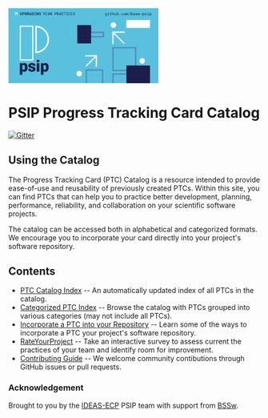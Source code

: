 
<img src="./assets/images/psip_logo.png" width="300">

# PSIP Progress Tracking Card Catalog

[![Gitter](https://badges.gitter.im/bssw-psip/community.svg)](https://gitter.im/bssw-psip/community?utm_source=badge&utm_medium=badge&utm_campaign=pr-badge)

## Using the Catalog

The Progress Tracking Card (PTC) Catalog is a resource intended to provide ease-of-use
and reusability of previously created PTCs. Within this site, you can find
PTCs that can help you to practice better development, planning, performance,
reliability, and collaboration on your scientific software projects.

The catalog can be accessed both in alphabetical and categorized formats. We
encourage you to incorporate your card directly into your project's software
repository.


## Contents

- [PTC Catalog Index](catalog/README.md) -- An automatically updated index of all PTCs in the catalog.
- [Categorized PTC Index](pages/survey-ptcs.html) -- Browse the catalog with PTCs grouped into various categories (may not include all PTCs).
- [Incorporate a PTC into your Repository](pages/save-ptc-to-repository.html) -- Learn some of the ways to incorporate a PTC your project's software repository.
- [RateYourProject](https://rateyourproject.org) -- Take an interactive survey to assess current the practices of your team and identify room for improvement.
- [Contributing Guide](pages/how-to-contribute.html) -- We welcome community contibutions through GitHub issues or pull requests.

### Acknowledgement

Brought to you by the [IDEAS-ECP](https://ideas-productivity.org) PSIP team
with support from [BSSw](https://bssw.io).
